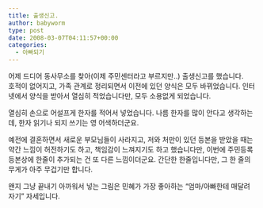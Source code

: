 ```yaml
---
title: 출생신고.
author: babyworm
type: post
date: 2008-03-07T04:11:57+00:00
categories:
  - 아빠되기
---
```

어제 드디어 동사무소를 찾아(이제 주민센터라고 부르지만..) 출생신고를 했습니다.<br>
호적이 없어지고, 가족 관계로 정리되면서 이전에 있던 양식은 모두 바뀌었습니다. 인터넷에서 양식을 받아서 열심히 적었습니다만, 모두 소용없게 되었습니다.

열심히 손으로 어설프게 한자를 적어서 넣었습니다. 나름 한자를 많이 안다고 생각하는데, 한자 읽기나 되지 쓰기는 영 어색하더군요.

예전에 결혼하면서 새로운 부모님들이 사라지고, 저와 처만이 있던 등본을 받았을 때는 약간 느낌이 허전하기도 하고, 책임감이 느껴지기도 하고 했습니다만, 이번에 주민등록 등본상에 한줄이 추가되는 건 또 다른 느낌이더군요. 간단한 한줄입니다만, 그 한 줄의 무게가 아주 무겁기만 합니다.

왠지 그냥 끝내기 아까워서 넣는 그림은 민혜가 가장 좋아하는 “엄마/아빠한테 매달려 자기” 자세입니다.
